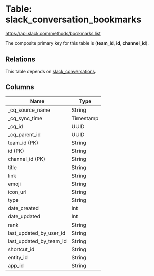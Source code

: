 # Table: slack_conversation_bookmarks

https://api.slack.com/methods/bookmarks.list

The composite primary key for this table is (**team_id**, **id**, **channel_id**).

## Relations
This table depends on [slack_conversations](slack_conversations.md).


## Columns
| Name          | Type          |
| ------------- | ------------- |
|_cq_source_name|String|
|_cq_sync_time|Timestamp|
|_cq_id|UUID|
|_cq_parent_id|UUID|
|team_id (PK)|String|
|id (PK)|String|
|channel_id (PK)|String|
|title|String|
|link|String|
|emoji|String|
|icon_url|String|
|type|String|
|date_created|Int|
|date_updated|Int|
|rank|String|
|last_updated_by_user_id|String|
|last_updated_by_team_id|String|
|shortcut_id|String|
|entity_id|String|
|app_id|String|